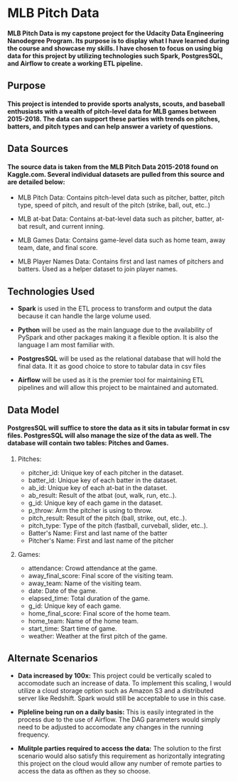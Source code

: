 # MLB Pitch Data

#### MLB Pitch Data is my capstone project for the Udacity Data Engineering Nanodegree Program. Its purpose is to display what I have learned during the course and showcase my skills. I have chosen to focus on using big data for this project by utilizing technologies such Spark, PostgresSQL, and Airflow to create a working ETL pipeline.

## Purpose

#### This project is intended to provide sports analysts, scouts, and baseball enthusiasts with a wealth of pitch-level data for MLB games between 2015-2018. The data can support these parties with trends on pitches, batters, and pitch types and can help answer a variety of questions.

## Data Sources

#### The source data is taken from the MLB Pitch Data 2015-2018 found on Kaggle.com. Several individual datasets are pulled from this source and are detailed below:

* MLB Pitch Data: Contains pitch-level data such as pitcher, batter, pitch type, speed of pitch, and result of the pitch (strike, ball, out, etc..)

* MLB at-bat Data: Contains at-bat-level data such as pitcher, batter, at-bat result, and current inning.

* MLB Games Data: Contains game-level data such as home team, away team, date, and final score.

* MLB Player Names Data: Contains first and last names of pitchers and batters. Used as a helper dataset to join player names.

## Technologies Used

* **Spark** is used in the ETL process to transform and output the data because it can handle the large volume used.

* **Python** will be used as the main language due to the availability of PySpark and other packages making it a flexible option. It is also the language I am most familiar with.

* **PostgresSQL** will be used as the relational database that will hold the final data. It it as good choice to store to tabular data in csv files

* **Airflow** will be used as it is the premier tool for maintaining ETL pipelines and will allow this project to be maintained and automated.

## Data Model

#### PostgresSQL will suffice to store the data as it sits in tabular format in csv files. PostgresSQL will also manage the size of the data as well. The database will contain two tables: Pitches and Games.

1. Pitches:
    * pitcher_id: Unique key of each pitcher in the dataset.
    * batter_id: Unique key of each batter in the dataset.
    * ab_id: Unique key of each at-bat in the dataset.
    * ab_result: Result of the atbat (out, walk, run, etc..).
    * g_id: Unique key of each game in the dataset.
    * p_throw: Arm the pitcher is using to throw.
    * pitch_result: Result of the pitch (ball, strike, out, etc..).
    * pitch_type: Type of the pitch (fastball, curveball, slider, etc..).
    * Batter's Name: First and last name of the batter
    * Pitcher's Name: First and last name of the pitcher

2. Games:
    * attendance: Crowd attendance at the game.
    * away_final_score: Final score of the visiting team.
    * away_team: Name of the visiting team.
    * date: Date of the game.
    * elapsed_time: Total duration of the game.
    * g_id: Unique key of each game.
    * home_final_score: Final score of the home team.
    * home_team: Name of the home team.
    * start_time: Start time of game.
    * weather: Weather at the first pitch of the game.

## Alternate Scenarios

* **Data increased by 100x:** This project could be vertically scaled to accomodate such an increase of data. To implement this scaling, I would utilize a cloud storage option such as Amazon S3 and a distributed server like Redshift. Spark would still be acceptable to use in this case.

* **Pipleline being run on a daily basis:** This is easily integrated in the process due to the use of Airflow. The DAG parameters would simply need to be adjusted to accomodate any changes in the running frequency.

* **Mulitple parties required to access the data:** The solution to the first scenario would also satisfy this requirement as horizontally integrating this project on the cloud would allow any number of remote parties to access the data as ofthen as they so choose.